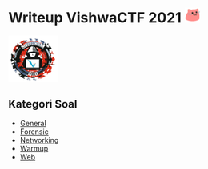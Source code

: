 # Writeup VishwaCTF 2021 <img src="https://raw.githubusercontent.com/Herwindams24/writeup/main/images/CatDance.gif" width="30px">

<img src="https://raw.githubusercontent.com/Herwindams24/writeup/main/images/vishwaCTF.png" width="100px">

## Kategori Soal
- <a href="#">General</a>
- <a href="#">Forensic</a>
- <a href="#">Networking</a>
- <a href="#">Warmup</a>
- <a href="#">Web</a>

